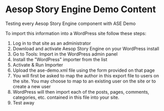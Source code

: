 # Aesop Story Engine Demo Content 

Testing every Aesop Story Engine component with ASE Demo

To import this information into a WordPress site follow these steps:  
1. Log in to that site as an administrator  
2. Download and activate Aesop Story Engine on your WordPress install 
3. Go to Tools: Import in the WordPress admin panel  
4. Install the "WordPress" importer from the list  
5. Activate & Run Importer   
6. Upload the ase-demo.xml file using the form provided on that page  
7. You will first be asked to map the author in this export file to users on the site. You may choose to map to an existing user on the site or to create a new user  
8. WordPress will then import each of the posts, pages, comments, categories, etc. contained in this file into your site.  
9. Test away  
